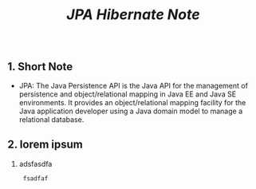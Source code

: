 # <p align="center">**_JPA Hibernate Note_**</p>

<br>

## **1. Short Note**

* JPA: The Java Persistence API is the Java API for the management of persistence and object/relational mapping in Java EE and Java SE environments. It provides an object/relational mapping facility for the Java application developer using a Java domain model to manage a relational database. 

## **2. lorem ipsum**

1. adsfasdfa

        fsadfaf



